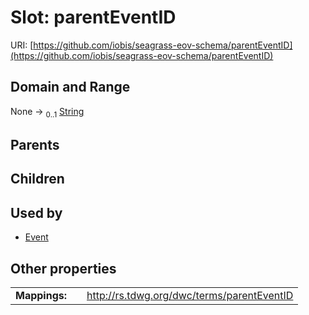 
# Slot: parentEventID



URI: [https://github.com/iobis/seagrass-eov-schema/parentEventID](https://github.com/iobis/seagrass-eov-schema/parentEventID)


## Domain and Range

None &#8594;  <sub>0..1</sub> [String](types/String.md)

## Parents


## Children


## Used by

 * [Event](Event.md)

## Other properties

|  |  |  |
| --- | --- | --- |
| **Mappings:** | | http://rs.tdwg.org/dwc/terms/parentEventID |
